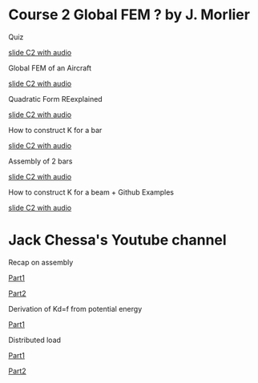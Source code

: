 # Course 2 Global FEM ? by J. Morlier

Quiz

[slide C2 with audio](https://app.amanote.com/note-taking/document/ccd4811b-8425-41c3-ac7a-2d63115fb559)

Global FEM of an Aircraft

[slide C2 with audio](https://app.amanote.com/note-taking/document/7560fa80-f7c0-47e4-ac20-0fdea1b8d310)

Quadratic Form REexplained 

[slide C2 with audio](https://app.amanote.com/note-taking/document/a8088811-058d-40f7-a8b1-09be4ad5ec4e)

How to construct K for a bar

[slide C2 with audio](https://app.amanote.com/note-taking/document/dd538d3e-16b1-488f-8347-8268d748e47e)

Assembly of 2 bars

[slide C2 with audio](https://app.amanote.com/note-taking/document/ea56c435-e226-46eb-b334-f067d618add5)

How to construct K for a beam + Github Examples

[slide C2 with audio](https://app.amanote.com/note-taking/document/87fe362d-7184-44f4-99bb-e7e985c471f1)


# Jack Chessa's Youtube channel


Recap on assembly

[Part1](https://www.youtube.com/watch?v=y1BpkAgEhAk&list=PL3A7B78F0E428DF72&index=38)

[Part2](https://www.youtube.com/watch?v=YkCJj-Q5IcU&list=PL3A7B78F0E428DF72&index=39)

Derivation of Kd=f from potential energy

[Part1](https://www.youtube.com/watch?v=5Wa0i9wTW6E&list=PL3A7B78F0E428DF72&index=40)

Distributed load

[Part1](https://www.youtube.com/watch?v=8lwJQmDo7zQ&list=PL3A7B78F0E428DF72&index=23)

[Part2](https://www.youtube.com/watch?v=gtBFrF7nt0s&list=PL3A7B78F0E428DF72&index=22)



